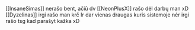 [[InsaneSimas]] nerašo bent, ačiū dv
[[NeonPlusX]] rašo dėl darbų man xD
[[Dyzelinas]] irgi rašo man krč
Ir dar vienas draugas kuris sistemoje nėr irgi rašo tsg kad parašyt kažka xD
